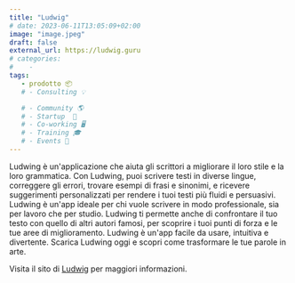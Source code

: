 ```yaml
---
title: "Ludwig"
# date: 2023-06-11T13:05:09+02:00
image: "image.jpeg"
draft: false
external_url: https://ludwig.guru
# categories:
#    - 
tags:
   - prodotto 📦
   # - Consulting 💡

   # - Community 🌎
   # - Startup  🚀
   # - Co-working 🖥️
   # - Training 🎓
   # - Events 🎉
---
```


Ludwing è un'applicazione che aiuta gli scrittori a migliorare il loro stile e la loro grammatica. Con Ludwing, puoi scrivere testi in diverse lingue, correggere gli errori, trovare esempi di frasi e sinonimi, e ricevere suggerimenti personalizzati per rendere i tuoi testi più fluidi e persuasivi. Ludwing è un'app ideale per chi vuole scrivere in modo professionale, sia per lavoro che per studio. Ludwing ti permette anche di confrontare il tuo testo con quello di altri autori famosi, per scoprire i tuoi punti di forza e le tue aree di miglioramento. Ludwing è un'app facile da usare, intuitiva e divertente. Scarica Ludwing oggi e scopri come trasformare le tue parole in arte.

Visita il sito di [Ludwig](https://ludwig.guru) per maggiori informazioni.